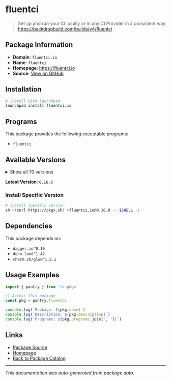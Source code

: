 # fluentci

> Set up and run your CI locally or in any CI Provider in a consistent way https://backdropbuild.com/builds/v4/fluentci

## Package Information

- **Domain**: `fluentci.io`
- **Name**: `fluentci`
- **Homepage**: https://fluentci.io
- **Source**: [View on GitHub](https://github.com/pkgxdev/pantry/tree/main/projects/fluentci.io/package.yml)

## Installation

```bash
# Install with launchpad
launchpad install fluentci.io
```

## Programs

This package provides the following executable programs:

- `fluentci`

## Available Versions

<details>
<summary>Show all 70 versions</summary>

- `0.16.8`, `0.16.7`, `0.16.5`, `0.16.4`, `0.16.3`
- `0.16.2`, `0.16.1`, `0.16.0`, `0.15.9`, `0.15.8`
- `0.15.7`, `0.15.6`, `0.15.5`, `0.15.4`, `0.15.3`
- `0.15.2`, `0.15.1`, `0.15.0`, `0.14.9`, `0.14.8`
- `0.14.7`, `0.14.6`, `0.14.5`, `0.14.4`, `0.14.3`
- `0.14.2`, `0.14.1`, `0.14.0`, `0.13.2`, `0.13.1`
- `0.13.0`, `0.12.9`, `0.12.8`, `0.12.7`, `0.12.6`
- `0.12.5`, `0.12.4`, `0.12.3`, `0.12.2`, `0.12.1`
- `0.12.0`, `0.11.9`, `0.11.8`, `0.11.7`, `0.11.6`
- `0.11.5`, `0.11.4`, `0.11.3`, `0.11.2`, `0.11.1`
- `0.11.0`, `0.10.9`, `0.10.8`, `0.10.7`, `0.10.6`
- `0.10.5`, `0.10.4`, `0.10.3`, `0.10.2`, `0.10.1`
- `0.10.0`, `0.9.1`, `0.9.0`, `0.8.1`, `0.8.0`
- `0.7.1`, `0.7.0`, `0.6.9`, `0.6.8`, `0.6.7`

</details>

**Latest Version**: `0.16.8`

### Install Specific Version

```bash
# Install specific version
sh <(curl https://pkgx.sh) +fluentci.io@0.16.8 -- $SHELL -i
```

## Dependencies

This package depends on:

- `dagger.io^0.10`
- `deno.land^1.42`
- `charm.sh/glow^1.5.1`

## Usage Examples

```typescript
import { pantry } from 'ts-pkgx'

// Access this package
const pkg = pantry.fluentci

console.log(`Package: ${pkg.name}`)
console.log(`Description: ${pkg.description}`)
console.log(`Programs: ${pkg.programs.join(', ')}`)
```

## Links

- [Package Source](https://github.com/pkgxdev/pantry/tree/main/projects/fluentci.io/package.yml)
- [Homepage](https://fluentci.io)
- [Back to Package Catalog](../../package-catalog.md)

---

*This documentation was auto-generated from package data.*
